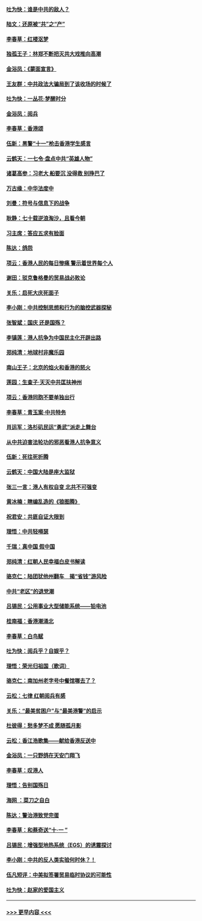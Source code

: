 #### [吐为快：谁是中共的敌人？](../pages/nsc993/n11570817.md?t=10052311) 
#### [陆文：还原被“共”之“产”](../pages/nsc993/n11570798.md?t=10052311) 
#### [李春草：红楼沤梦](../pages/nsc993/n11569673.md?t=10052311) 
#### [独孤王子：林郑不断把灭共大戏推向高潮](../pages/nsc993/n11569381.md?t=10052311) 
#### [金浴凤：《蒙面宣言》](../pages/nsc993/n11569368.md?t=10052311) 
#### [王友群：中共政法大骗局到了该收场的时候了](../pages/nsc993/n11568940.md?t=10052311) 
#### [吐为快：一丛花‧梦醒时分](../pages/nsc993/n11567491.md?t=10052311) 
#### [金浴凤：阅兵](../pages/nsc993/n11567454.md?t=10052311) 
#### [李春草：香港颂](../pages/nsc993/n11567444.md?t=10052311) 
#### [伍新：黑警“十一”枪击香港学生感言](../pages/nsc993/n11567426.md?t=10052311) 
#### [云鹤天：一七令‧盘点中共“英雄人物”](../pages/nsc993/n11567091.md?t=10052311) 
#### [诸葛高参：习老大 船要沉 没得救 别挣巴了](../pages/nsc993/n11566976.md?t=10052311) 
#### [万古缘：中华法度中](../pages/nsc993/n11566726.md?t=10052311) 
#### [刘曼：符号与信息下的战争](../pages/nsc993/n11564655.md?t=10052311) 
#### [耿静：七十载逆浪淘沙，且看今朝](../pages/nsc993/n11564520.md?t=10052311) 
#### [习主席：答应五求有脸面](../pages/nsc993/n11563953.md?t=10052311) 
#### [陈达：鸽怨](../pages/nsc993/n11561879.md?t=10052311) 
#### [项云：香港人民的每日惨痛  警示着世界每个人](../pages/nsc993/n11559273.md?t=10052311) 
#### [谢田：驳克鲁格曼的贸易战必败论](../pages/nsc993/n11555840.md?t=10052311) 
#### [关乐：启死大庆死面子](../pages/nsc993/n11556823.md?t=10052311) 
#### [李小刚：中共控制思想和行为的脑控武器探秘](../pages/nsc993/n11556776.md?t=10052311) 
#### [张智斌：国庆  还是国殇？](../pages/nsc993/n11556617.md?t=10052311) 
#### [李镇莲：港人抗争为中国民主化开辟出路](../pages/nsc993/n11556570.md?t=10052311) 
#### [郑纯清：地球村非魔乐园](../pages/nsc993/n11555415.md?t=10052311) 
#### [南山王子：北京的焰火和香港的怒火](../pages/nsc993/n11555318.md?t=10052311) 
#### [莲园：生查子·天灭中共匡扶神州](../pages/nsc993/n11555302.md?t=10052311) 
#### [项云：香港同胞不要单独出行](../pages/nsc993/n11555276.md?t=10052311) 
#### [李春草：青玉案‧中共特务](../pages/nsc993/n11552356.md?t=10052311) 
#### [肖运军：洛杉矶民运“勇武”派走上舞台](../pages/nsc993/n11551595.md?t=10052311) 
#### [从中共迫害法轮功的邪恶看港人抗争意义](../pages/nsc993/n11540858.md?t=10052311) 
#### [伍新：死往死折腾](../pages/nsc993/n11550174.md?t=10052311) 
#### [云鹤天：中国大陆是座大监狱](../pages/nsc993/n11550155.md?t=10052311) 
#### [张三一言：港人有权自变 北共不可强变](../pages/nsc993/n11550132.md?t=10052311) 
#### [黄冰楠：瞎编乱造的《狼图腾》](../pages/nsc993/n11550082.md?t=10052311) 
#### [祝君安：共匪自证大限到](../pages/nsc993/n11550041.md?t=10052311) 
#### [理悟：中共轻嘚瑟](../pages/nsc993/n11547978.md?t=10052311) 
#### [千瑞：真中国 假中国](../pages/nsc993/n11547865.md?t=10052311) 
#### [郑纯清：红朝人民幸福白皮书解读](../pages/nsc993/n11547499.md?t=10052311) 
#### [骆克仁：陆团犹他州翻车　揭“省钱”游风险](../pages/nsc993/n11546977.md?t=10052311) 
#### [中共“老区”的退党潮](../pages/nsc993/n11545995.md?t=10052311) 
#### [吕锡民：公用事业大型储能系统——铅电池](../pages/nsc993/n11545701.md?t=10052311) 
#### [桂南福：香港潮涌北](../pages/nsc993/n11545682.md?t=10052311) 
#### [李春草：白鸟赋](../pages/nsc993/n11545663.md?t=10052311) 
#### [吐为快：阅兵乎？自娱乎？](../pages/nsc993/n11545625.md?t=10052311) 
#### [理悟：荣光归祖国（歌词）](../pages/nsc993/n11545616.md?t=10052311) 
#### [骆克仁：南加州老字号中餐馆哪去了？](../pages/nsc993/n11545120.md?t=10052311) 
#### [云松：七律 红朝阅兵有感](../pages/nsc993/n11542394.md?t=10052311) 
#### [关乐：“最美贫困户”与“最美港警”的启示](../pages/nsc993/n11542252.md?t=10052311) 
#### [杜彼得：愁多梦不成 愿随孤月影](../pages/nsc993/n11540296.md?t=10052311) 
#### [云松：香江浩歌集——献给香港反送中](../pages/nsc993/n11540149.md?t=10052311) 
#### [金浴凤：一只野鸽在天安门翔飞](../pages/nsc993/n11540280.md?t=10052311) 
#### [李春草：叹港人](../pages/nsc993/n11540119.md?t=10052311) 
#### [理悟：告别国殇日](../pages/nsc993/n11539610.md?t=10052311) 
#### [海网 ：菜刀之自白](../pages/nsc993/n11539597.md?t=10052311) 
#### [陈达：警治港致党完蛋](../pages/nsc993/n11538127.md?t=10052311) 
#### [李春草：和蔡奇送“十·一 ”](../pages/nsc993/n11537810.md?t=10052311) 
#### [吕锡民：增强型地热系统（EGS）的诱震探讨](../pages/nsc993/n11537765.md?t=10052311) 
#### [李小刚：中共的反人类实验何时休？！](../pages/nsc993/n11537669.md?t=10052311) 
#### [伍凡短评：中美拟签署贸易临时协议的可能性](../pages/nsc993/n11536773.md?t=10052311) 
#### [吐为快：赵家的爱国主义](../pages/nsc993/n11536750.md?t=10052311) 

----
#### [ >>> 更早内容 <<< ](../indexes/nsc993-earlier.md)
